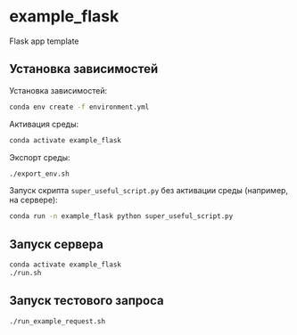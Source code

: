 # example_flask
Flask app template

## Установка зависимостей

Установка зависимостей:

```bash
conda env create -f environment.yml
```

Активация среды:

```bash
conda activate example_flask
```

Экспорт среды:

```bash
./export_env.sh
```

Запуск скрипта `super_useful_script.py` без активации среды (например, на сервере):

```bash
conda run -n example_flask python super_useful_script.py
```

## Запуск сервера

```bash
conda activate example_flask
./run.sh
```

## Запуск тестового запроса

```bash
./run_example_request.sh
```
